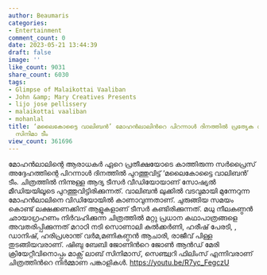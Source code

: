 ```yaml
---
author: Beaumaris
categories:
- Entertainment
comment_count: 0
date: 2023-05-21 13:44:39
draft: false
image: ''
like_count: 9031
share_count: 6030
tags:
- Glimpse of Malaikottai Vaaliban
- John &amp; Mary Creatives Presents
- lijo jose pellissery
- malaikottai vaaliban
- mohanlal
title: ‘മലൈകോട്ടൈ വാലിബന്‍’ മോഹൻലാലിൻറെ പിറന്നാൾ ദിനത്തിൽ പ്രത്യേക വീഡിയോ പുറത്തുവിട്ട്
  സിനിമാ ടീം
view_count: 361696
---
```


മോഹന്‍ലാലിന്റെ ആരാധകർ ഏറെ പ്രതീക്ഷയോടെ കാത്തിരുന്ന സർപ്രൈസ് അദ്ദേഹത്തിന്റെ പിറന്നാൾ ദിനത്തിൽ പുറത്തുവിട്ട് ‘മലൈകോട്ടൈ വാലിബന്‍’ ടീം. ചിത്രത്തില്‍ നിന്നുള്ള ആദ്യ ടീസർ വീഡിയോയാണ് സോഷ്യൽ മീഡിയയിലൂടെ പുറത്തുവിട്ടിരിക്കുന്നത്. വാലിബന്‍ ലുക്കില്‍ വടവുമായി മുന്നേറുന്ന മോഹന്‍ലാലിനെ വിഡിയോയിൽ കാണാവുന്നതാണ്. ചുരുങ്ങിയ സമയം കൊണ്ട് ലക്ഷക്കണക്കിന് ആളുകളാണ് ടീസർ കണ്ടിരിക്കുന്നത്. മധു നീലകണ്ഠൻ ഛായാഗ്രഹണം നിർവഹിക്കുന്ന ചിത്രത്തിൽ മറ്റു പ്രധാന കഥാപാത്രങ്ങളെ അവതരിപ്പിക്കുന്നത് മറാഠി നടി സൊണാലി കുല്‍ക്കര്‍ണി, ഹരീഷ് പേരടി, , ഡാനിഷ്, ഹരിപ്രശാന്ത് വര്‍മ,മണികണ്ഠൻ ആചാരി, രാജീവ് പിള്ള തുടങ്ങിയവരാണ്. ഷിബു ബേബി ജോണിന്‍റെ ജോണ്‍ ആന്‍ഡ് മേരി ക്രിയേറ്റീവിനൊപ്പം മാക്സ് ലാബ് സിനിമാസ്, സെഞ്ച്വറി ഫിലിംസ് എന്നിവരാണ് ചിത്രത്തിൻറെ നിർമ്മാണ പങ്കാളികൾ. https://youtu.be/R7yc_FegczU